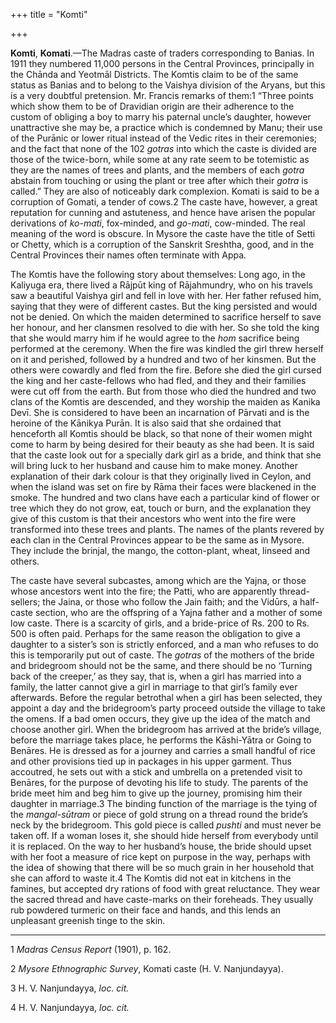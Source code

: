 +++
title = "Komti"

+++



**Komti**, **Komati**.—The Madras caste of traders corresponding to Banias. In 1911 they numbered 11,000 persons in the Central Provinces, principally in the Chānda and Yeotmāl Districts. The Komtis claim to be of the same status as Banias and to belong to the Vaishya division of the Aryans, but this is a very doubtful pretension. Mr. Francis remarks of them:1 “Three points which show them to be of Dravidian origin are their adherence to the custom of obliging a boy to marry his paternal uncle’s daughter, however unattractive she may be, a practice which is condemned by Manu; their use of the Purānic or lower ritual instead of the Vedic rites in their ceremonies; and the fact that none of the 102 *gotras* into which the caste is divided are those of the twice-born, while some at any rate seem to be totemistic as they are the names of trees and plants, and the members of each *gotra* abstain from touching or using the plant or tree after which their *gotra* is called.” They are also of noticeably dark complexion. Komati is said to be a corruption of Gomati, a tender of cows.2 The caste have, however, a great reputation for cunning and astuteness, and hence have arisen the popular derivations of *ko-mati*, fox-minded, and *go-mati*, cow-minded. The real meaning of the word is obscure. In Mysore the caste have the title of Setti or Chetty, which is a corruption of the Sanskrit Sreshtha, good, and in the Central Provinces their names often terminate with Appa.

The Komtis have the following story about themselves: Long ago, in the Kaliyuga era, there lived a Rājpūt king of Rājahmundry, who on his travels saw a beautiful Vaishya girl and fell in love with her. Her father refused him, saying that they were of different castes. But the king persisted and would not be denied. On which the maiden determined to sacrifice herself to save her honour, and her clansmen resolved to die with her. So she told the king that she would marry him if he would agree to the *hom* sacrifice being performed at the ceremony. When the fire was kindled the girl threw herself on it and perished, followed by a hundred and two of her kinsmen. But the others were cowardly and fled from the fire. Before she died the girl cursed the king and her caste-fellows who had fled, and they and their families were cut off from the earth. But from those who died the hundred and two clans of the Komtis are descended, and they worship the maiden as Kanika Devī. She is considered to have been an incarnation of Pārvati and is the heroine of the Kānikya Purān. It is also said that she ordained that henceforth all Komtis should be black, so that none of their women might come to harm by being desired for their beauty as she had been. It is said that the caste look out for a specially dark girl as a bride, and think that she will bring luck to her husband and cause him to make money. Another explanation of their dark colour is that they originally lived in Ceylon, and when the island was set on fire by Rāma their faces were blackened in the smoke. The hundred and two clans have each a particular kind of flower or tree which they do not grow, eat, touch or burn, and the explanation they give of this custom is that their ancestors who went into the fire were transformed into these trees and plants. The names of the plants revered by each clan in the Central Provinces appear to be the same as in Mysore. They include the brinjal, the mango, the cotton-plant, wheat, linseed and others.

The caste have several subcastes, among which are the Yajna, or those whose ancestors went into the fire; the Patti, who are apparently thread-sellers; the Jaina, or those who follow the Jain faith; and the Vidūrs, a half-caste section, who are the offspring of a Yajna father and a mother of some low caste. There is a scarcity of girls, and a bride-price of Rs. 200 to Rs. 500 is often paid. Perhaps for the same reason the obligation to give a daughter to a sister’s son is strictly enforced, and a man who refuses to do this is temporarily put out of caste. The *gotras* of the mothers of the bride and bridegroom should not be the same, and there should be no ‘Turning back of the creeper,’ as they say, that is, when a girl has married into a family, the latter cannot give a girl in marriage to that girl’s family ever afterwards. Before the regular betrothal when a girl has been selected, they appoint a day and the bridegroom’s party proceed outside the village to take the omens. If a bad omen occurs, they give up the idea of the match and choose another girl. When the bridegroom has arrived at the bride’s village, before the marriage takes place, he performs the Kāshi-Yātra or Going to Benāres. He is dressed as for a journey and carries a small handful of rice and other provisions tied up in packages in his upper garment. Thus accoutred, he sets out with a stick and umbrella on a pretended visit to Benāres, for the purpose of devoting his life to study. The parents of the bride meet him and beg him to give up the journey, promising him their daughter in marriage.3 The binding function of the marriage is the tying of the *mangal-sūtram* or piece of gold strung on a thread round the bride’s neck by the bridegroom. This gold piece is called *pushti* and must never be taken off. If a woman loses it, she should hide herself from everybody until it is replaced. On the way to her husband’s house, the bride should upset with her foot a measure of rice kept on purpose in the way, perhaps with the idea of showing that there will be so much grain in her household that she can afford to waste it.4 The Komtis did not eat in kitchens in the famines, but accepted dry rations of food with great reluctance. They wear the sacred thread and have caste-marks on their foreheads. They usually rub powdered turmeric on their face and hands, and this lends an unpleasant greenish tinge to the skin.



* * *

1 *Madras Census Report* \(1901\), p. 162.

2 *Mysore Ethnographic Survey*, Komati caste \(H. V. Nanjundayya\).

3 H. V. Nanjundayya, *loc. cit.*

4 H. V. Nanjundayya, *loc. cit.*




